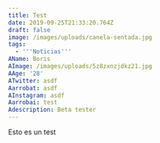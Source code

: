 ```yaml
---
title: Test
date: 2019-09-25T21:33:20.764Z
draft: false
image: /images/uploads/canela-sentada.jpg
tags:
  - '''Noticias'''
AName: Boris
AImage: /images/uploads/5z8zxnzjdkz21.jpg
AAge: '28'
ATwitter: asdf
Aarrobat: asdf
AInstagram: asdf
Aarrobai: test
Adescription: Beta tester
---
```

Esto es un test
